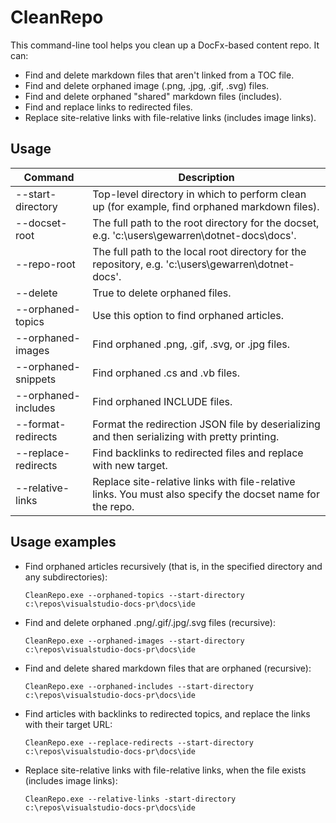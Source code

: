 # CleanRepo

This command-line tool helps you clean up a DocFx-based content repo. It can:

- Find and delete markdown files that aren't linked from a TOC file.
- Find and delete orphaned image (.png, .jpg, .gif, .svg) files.
- Find and delete orphaned "shared" markdown files (includes).
- Find and replace links to redirected files.
- Replace site-relative links with file-relative links (includes image links).

## Usage

| Command | Description |
| - | - |
| --start-directory | Top-level directory in which to perform clean up (for example, find orphaned markdown files). |
| --docset-root | The full path to the root directory for the docset, e.g. 'c:\users\gewarren\dotnet-docs\docs'. |
| --repo-root | The full path to the local root directory for the repository, e.g. 'c:\users\gewarren\dotnet-docs'. |
| --delete | True to delete orphaned files. |
| --orphaned-topics | Use this option to find orphaned articles. |
| --orphaned-images | Find orphaned .png, .gif, .svg, or .jpg files. |
| --orphaned-snippets | Find orphaned .cs and .vb files. |
| --orphaned-includes | Find orphaned INCLUDE files. |
| --format-redirects | Format the redirection JSON file by deserializing and then serializing with pretty printing. |
| --replace-redirects | Find backlinks to redirected files and replace with new target. |
| --relative-links | Replace site-relative links with file-relative links.  You must also specify the docset name for the repo. |

## Usage examples

- Find orphaned articles recursively (that is, in the specified directory and any subdirectories):

  ```
  CleanRepo.exe --orphaned-topics --start-directory c:\repos\visualstudio-docs-pr\docs\ide
  ```

- Find and delete orphaned .png/.gif/.jpg/.svg files (recursive):

  ```
  CleanRepo.exe --orphaned-images --start-directory c:\repos\visualstudio-docs-pr\docs\ide
  ```

- Find and delete shared markdown files that are orphaned (recursive):

  ```
  CleanRepo.exe --orphaned-includes --start-directory c:\repos\visualstudio-docs-pr\docs\ide

- Find articles with backlinks to redirected topics, and replace the links with their target URL:

  ```
  CleanRepo.exe --replace-redirects --start-directory c:\repos\visualstudio-docs-pr\docs\ide
  ```

- Replace site-relative links with file-relative links, when the file exists (includes image links):

  ```
  CleanRepo.exe --relative-links -start-directory c:\repos\visualstudio-docs-pr\docs\ide
 ```
